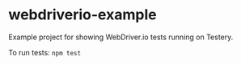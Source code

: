# webdriverio-example

Example project for showing WebDriver.io tests running on Testery.

To run tests: `npm test`
